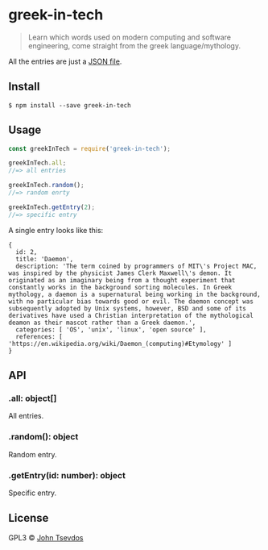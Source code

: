 # greek-in-tech

> Learn which words used on modern computing and software engineering, come straight from the greek language/mythology.

All the entries are just a [JSON file](data/entries.json).

## Install

```
$ npm install --save greek-in-tech
```

## Usage

```js
const greekInTech = require('greek-in-tech');

greekInTech.all;
//=> all entries

greekInTech.random();
//=> random enrty

greekInTech.getEntry(2);
//=> specific entry
```

A single entry looks like this:

```
{
  id: 2,
  title: 'Daemon',
  description: 'The term coined by programmers of MIT\'s Project MAC, was inspired by the physicist James Clerk Maxwell\'s demon. It originated as an imaginary being from a thought experiment that constantly works in the background sorting molecules. In Greek mythology, a daemon is a supernatural being working in the background, with no particular bias towards good or evil. The daemon concept was subsequently adopted by Unix systems, however, BSD and some of its derivatives have used a Christian interpretation of the mythological deamon as their mascot rather than a Greek daemon.',
  categories: [ 'OS', 'unix', 'linux', 'open source' ],
  references: [ 'https://en.wikipedia.org/wiki/Daemon_(computing)#Etymology' ]
}
```

## API

### .all: object[]

All entries.

### .random(): object

Random entry.

### .getEntry(id: number): object

Specific entry.

## License

GPL3 © [John Tsevdos](http://tsevdos.me)
